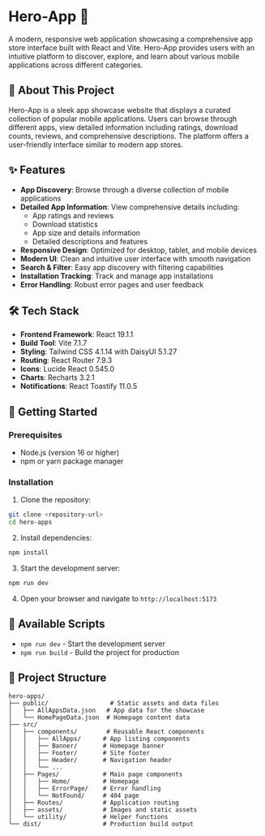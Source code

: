 # Hero-App 🚀

A modern, responsive web application showcasing a comprehensive app store interface built with React and Vite. Hero-App provides users with an intuitive platform to discover, explore, and learn about various mobile applications across different categories.

## 📱 About This Project

Hero-App is a sleek app showcase website that displays a curated collection of popular mobile applications. Users can browse through different apps, view detailed information including ratings, download counts, reviews, and comprehensive descriptions. The platform offers a user-friendly interface similar to modern app stores.

## ✨ Features

- **App Discovery**: Browse through a diverse collection of mobile applications
- **Detailed App Information**: View comprehensive details including:
  - App ratings and reviews
  - Download statistics
  - App size and details information
  - Detailed descriptions and features
- **Responsive Design**: Optimized for desktop, tablet, and mobile devices
- **Modern UI**: Clean and intuitive user interface with smooth navigation
- **Search & Filter**: Easy app discovery with filtering capabilities
- **Installation Tracking**: Track and manage app installations
- **Error Handling**: Robust error pages and user feedback

## 🛠️ Tech Stack

- **Frontend Framework**: React 19.1.1
- **Build Tool**: Vite 7.1.7
- **Styling**: Tailwind CSS 4.1.14 with DaisyUI 5.1.27
- **Routing**: React Router 7.9.3
- **Icons**: Lucide React 0.545.0
- **Charts**: Recharts 3.2.1
- **Notifications**: React Toastify 11.0.5

## 🚀 Getting Started

### Prerequisites

- Node.js (version 16 or higher)
- npm or yarn package manager

### Installation

1. Clone the repository:

```bash
git clone <repository-url>
cd hero-apps
```

2. Install dependencies:

```bash
npm install
```

3. Start the development server:

```bash
npm run dev
```

4. Open your browser and navigate to `http://localhost:5173`

## 📜 Available Scripts

- `npm run dev` - Start the development server
- `npm run build` - Build the project for production

## 📁 Project Structure

```
hero-apps/
├── public/                 # Static assets and data files
│   ├── AllAppsData.json   # App data for the showcase
│   └── HomePageData.json  # Homepage content data
├── src/
│   ├── components/        # Reusable React components
│   │   ├── AllApps/      # App listing components
│   │   ├── Banner/       # Homepage banner
│   │   ├── Footer/       # Site footer
│   │   ├── Header/       # Navigation header
│   │   └── ...
│   ├── Pages/            # Main page components
│   │   ├── Home/         # Homepage
│   │   ├── ErrorPage/    # Error handling
│   │   └── NotFound/     # 404 page
│   ├── Routes/           # Application routing
│   ├── assets/           # Images and static assets
│   └── utility/          # Helper functions
└── dist/                 # Production build output
```

